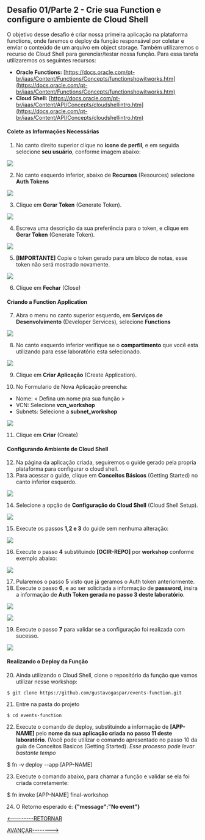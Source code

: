 ﻿## Desafio 01/Parte 2 - Crie sua Function e configure o ambiente de Cloud Shell

 O objetivo desse desafio é criar nossa primeira aplicação na plataforma functions, onde faremos o deploy da função responsável por coletar e enviar o conteúdo de um arquivo em object storage. Também utilizaremos o recurso de Cloud Shell para gerenciar/testar nossa função.
 Para essa tarefa utilizaremos os seguintes recursos:
 
 - **Oracle Functions:** [https://docs.oracle.com/pt-br/iaas/Content/Functions/Concepts/functionshowitworks.htm](https://docs.oracle.com/pt-br/iaas/Content/Functions/Concepts/functionshowitworks.htm)
 - **Cloud Shell:** [https://docs.oracle.com/pt-br/iaas/Content/API/Concepts/cloudshellintro.htm](https://docs.oracle.com/pt-br/iaas/Content/API/Concepts/cloudshellintro.htm)
 

#### Colete as Informações Necessárias
1. No canto direito superior clique no **icone de perfil**, e em seguida selecione **seu usuário**, conforme imagem abaixo:

![](./IMG/001-LAB2.PNG)

2. No canto esquerdo inferior, abaixo de **Recursos** (Resources) selecione **Auth Tokens**

![](./IMG/002-LAB2.PNG)

3. Clique em **Gerar Token** (Generate Token).

![](./IMG/003-LAB2.PNG)

4. Escreva uma descrição da sua preferência para o token, e clique em **Gerar Token** (Generate Token).

![](./IMG/004-LAB2.PNG)

5. **[IMPORTANTE]** Copie o token gerado para um bloco de notas, esse token não será mostrado novamente.

![](./IMG/005-LAB2.PNG)

6. Clique em **Fechar** (Close)

#### Criando a Function Application
7. Abra o menu no canto superior esquerdo, em **Serviços de Desenvolvimento** (Developer Services), selecione **Functions**

![](./IMG/006-LAB2.PNG)

8. No canto esquerdo inferior verifique se o **compartimento** que você esta utilizando para esse laboratório esta selecionado.

![](./IMG/007-LAB2.PNG)

9. Clique em **Criar Aplicação** (Create Application).

10. No Formulario de Nova Aplicação preencha:
- Nome: < Defina um nome pra sua função >
- VCN: Selecione **vcn_workshop**
- Subnets: Selecione a **subnet_workshop**

![](./IMG/008-LAB2.PNG)

11. Clique em **Criar** (Create)
####  Configurando Ambiente de Cloud Shell
12. Na página da aplicação criada, seguiremos o guide gerado pela propria plataforma para configurar o cloud shell.
13. Para acessar o guide, clique em **Conceitos Básicos** (Getting Started) no canto inferior esquerdo.

![](./IMG/009-LAB2.PNG)

14. Selecione a opção de **Configuração do Cloud Shell** (Cloud Shell Setup).

![](./IMG/010-LAB2.PNG)

15. Execute os passos **1,2 e 3** do guide sem nenhuma alteração:

![](./IMG/011-LAB2.PNG)

16. Execute o passo **4** substituindo **[OCIR-REPO]** por **workshop** conforme exemplo abaixo:

![](./IMG/012-LAB2.PNG)

17. Pularemos o passo **5** visto que já geramos o Auth token anteriormente.
18. Execute o passo **6**, e ao ser solicitada a informação de **password**, insira a informação de **Auth Token gerada no passo 3 deste laboratório**.

![](./IMG/013-LAB2.PNG)

![](./IMG/014-LAB2.PNG)

19. Execute o passo **7** para validar se a configuração foi realizada com sucesso.

![](./IMG/015-LAB2.PNG)

####  Realizando o Deploy da Função
 20. Ainda utilizando o Cloud Shell, clone o repositório da função que vamos utilizar nesse workshop:
 

    $ git clone https://github.com/gustavogaspar/events-function.git

 21. Entre na pasta do projeto
 

    $ cd events-function

22. Execute o comando de deploy, substituindo a informação de **[APP-NAME]** pelo **nome da sua aplicação criada no passo 11 deste laboratório**. (Você pode utilizar o comando apresentado no passo 10 da guia de Conceitos Basicos (Getting Started). _Esse processo pode levar bastante tempo_

   $  fn -v deploy --app [APP-NAME]


23. Execute o comando abaixo, para chamar a função e validar se ela foi criada corretamente: 

   $ fn invoke [APP-NAME] final-workshop

24. O Retorno esperado é: **{"message":"No event"}**

[<--------RETORNAR](../LAB01/README.md) 


[AVANÇAR-------->](../LAB03/README.md)










